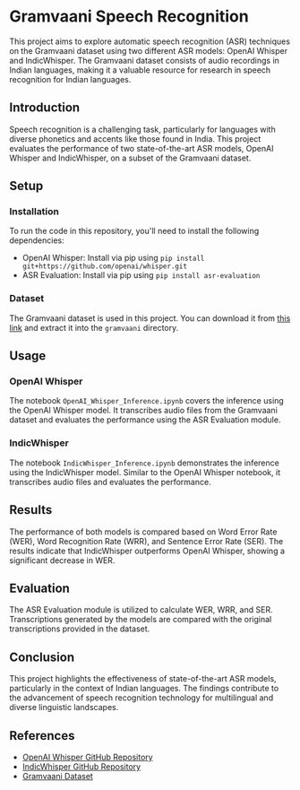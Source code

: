 # Gramvaani Speech Recognition

This project aims to explore automatic speech recognition (ASR) techniques on the Gramvaani dataset using two different ASR models: OpenAI Whisper and IndicWhisper. The Gramvaani dataset consists of audio recordings in Indian languages, making it a valuable resource for research in speech recognition for Indian languages.

## Introduction

Speech recognition is a challenging task, particularly for languages with diverse phonetics and accents like those found in India. This project evaluates the performance of two state-of-the-art ASR models, OpenAI Whisper and IndicWhisper, on a subset of the Gramvaani dataset.

## Setup

### Installation

To run the code in this repository, you'll need to install the following dependencies:

- OpenAI Whisper: Install via pip using `pip install git+https://github.com/openai/whisper.git`
- ASR Evaluation: Install via pip using `pip install asr-evaluation`

### Dataset

The Gramvaani dataset is used in this project. You can download it from [this link](https://objectstore.e2enetworks.net/indic-asr-public/indicwhisper/vistaar/gramvaani.zip) and extract it into the `gramvaani` directory.

## Usage

### OpenAI Whisper

The notebook `OpenAI_Whisper_Inference.ipynb` covers the inference using the OpenAI Whisper model. It transcribes audio files from the Gramvaani dataset and evaluates the performance using the ASR Evaluation module.

### IndicWhisper

The notebook `IndicWhisper_Inference.ipynb` demonstrates the inference using the IndicWhisper model. Similar to the OpenAI Whisper notebook, it transcribes audio files and evaluates the performance.

## Results

The performance of both models is compared based on Word Error Rate (WER), Word Recognition Rate (WRR), and Sentence Error Rate (SER). The results indicate that IndicWhisper outperforms OpenAI Whisper, showing a significant decrease in WER.

## Evaluation

The ASR Evaluation module is utilized to calculate WER, WRR, and SER. Transcriptions generated by the models are compared with the original transcriptions provided in the dataset.

## Conclusion

This project highlights the effectiveness of state-of-the-art ASR models, particularly in the context of Indian languages. The findings contribute to the advancement of speech recognition technology for multilingual and diverse linguistic landscapes.

## References

- [OpenAI Whisper GitHub Repository](https://github.com/openai/whisper)
- [IndicWhisper GitHub Repository](https://github.com/JUSTSUJAY/vistaar)
- [Gramvaani Dataset](https://objectstore.e2enetworks.net/indic-asr-public/indicwhisper/vistaar/gramvaani.zip)
